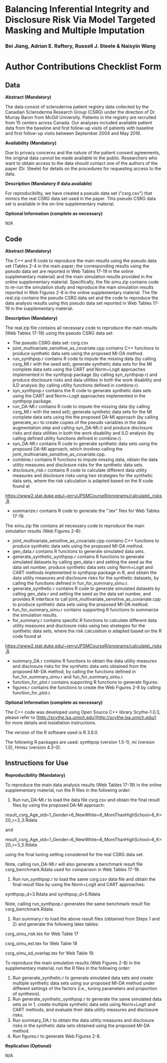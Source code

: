 # Balancing Inferential Integrity and Disclosure Risk Via Model Targeted Masking and Multiple Imputation
### Bei Jiang, Adrian E. Raftery, Russell J. Steele & Naisyin Wang

# Author Contributions Checklist Form

## Data

**Abstract (Mandatory)**

The data consist of scleroderma patient registry data collected by the Canadian Scleroderma Research Group (CSRG) under the direction of Dr. Murray Baron from McGill University. Patients in the registry are recruited from 15 centers across Canada. Our analyses included available patient data from the baseline and first follow-up visits of patients with baseline and first follow-up visits between September 2004 and May 2016.

**Availability (Mandatory)**

Due to privacy concerns and the nature of the patient consent agreements, the original data cannot be made available to the public.  Researchers who want to obtain access to the data should contact one of the authors of the paper (Dr. Steele) for details on the procedures for requesting access to the data.

**Description (Mandatory if data available)**

For reproducibility, we have created a pseudo data set (&quot;csrg.csv&quot;) that mimics the real CSRG data set used in the paper. This pseudo CSRG data set is available in the on-line supplementary material.

**Optional Information (complete as necessary)**

N/A

## Code

**Abstract (Mandatory)**

The C++ and R code to reproduce the main results using the pseudo data set (Tables 2-4 in the main paper; the corresponding results using the pseudo data set are reported in Web Tables 17-19 in the online supplementary material) and the main simulation results provided in the online supplementary material. Specifically, the file simu.zip contains code to re-run the simulation study and reproduce the main simulation results reported in Web Figures 2-8 in the online supplementary material. The file real.zip contains the pseudo CSRG data set and the code to reproduce the data analysis results using this pseudo data set reported in Web Tables 17-19 in the supplementary material.

**Description (Mandatory)**

The real.zip file contains all necessary code to reproduce the main results (Web Tables 17-19) using the pseudo CSRG data set:

- The pseudo CSRG data set: csrg.csv
- joint\_multivariate\_sensitive\_as\_covariate.cpp contains C++ functions to produce synthetic data sets using the proposed MI-DA method.
- run\_synthpop.r contains R code to impute the missing data (by calling csrg\_MI.r with the seed set); generate synthetic data sets for the MI complete data sets using the CART and Norm+Logit approaches implemented in the synthpop package (by calling syn\_synthpop.r) and produce disclosure risks and data utilities in both the work disability and ILD analysis (by calling utility functions defined in combine.r).
- syn\_synthpop.r contains the R code to generate synthetic data sets using the CART and Norm+Logit approaches implemented in the synthpop package.
- run\_DA-MI.r contains R code to impute the missing data (by calling csrg\_MI.r with the seed set); generate synthetic data sets for the MI complete data sets using the the proposed DA-MI approach (by calling generate\_w.r to create copies of the pseudo variables in the data augmentation step and calling syn\_DA-MI.r) and produce disclosure risks and data utilities in both the work disability and ILD analysis (by calling defined utility functions defined in combine.r).
- syn\_DA-MI.r contains R code to generate synthetic data sets using the proposed DA-MI approach, which involves calling the joint\_multivariate\_sensitive\_as\_covariate.cpp.
- combine.r contains R functions to impute missing data, obtain the data utility measures and disclosure risks for the synthetic data sets.
- disclosure\_risk.r contains R code to calculate different data utility measures and disclosure risks using two strategies for the synthetic data sets, where the risk calculation is adapted based on the R code found at

https://www2.stat.duke.edu/~jerry/JPSMCourseR/programs/calculate\_risks.R.

- summarize.r contains R code to generate the &quot;.tex&quot; files for Web Tables 17-19.

The simu.zip file contains all necessary code to reproduce the main simulation results (Web Figures 2-8):

- joint\_multivariate\_sensitive\_as\_covariate.cpp contains C++ functions to produce synthetic data sets using the proposed MI-DA method.
- gen\_data.r contains R functions to generate simulated data sets.
- generate\_synthetic\_synthpop.r contains R functions to generate simulated datasets by calling gen\_data.r and setting the seed as the data set number, produce synthetic data sets using Norm+Logit and CART methods implemented in synthpop package in R, and obtain the data utility measures and disclosure risks for the synthetic datasets, by calling the functions defined in fun\_for\_summary\_simu.r.
- generate\_synthetic.r contains R code to generate simulated datasets by calling gen\_data.r and setting the seed as the data set number, and provides R interface to call joint\_multivariate\_sensitive\_as\_covariate.cpp to produce synthetic data sets using the proposed MI-DA method.
- fun\_for\_summary\_simu.r contains supporting R functions to summarize the simulation results.
- for\_summary.r contains specific R functions to calculate different data utility measures and disclosure risks using two strategies for the synthetic data sets, where the risk calculation is adapted based on the R code found at

https://www2.stat.duke.edu/~jerry/JPSMCourseR/programs/calculate\_risks.R.

- summary\_DA.r contains R functions to obtain the data utility measures and disclosure risks for the synthetic data sets obtained from the proposed MI-DA method, by calling the functions defined in fun\_for\_summary\_simu.r and fun\_for\_summary\_simu.r.
- function\_for\_plot.r contains supporting R functions to generate figures.
- figures.r contains the functions to create the Web Figures 2-8 by calling function\_for\_plot.r.

**Optional Information (complete as necessary)**

The C++ code was developed using Open Source C++ library Scythe-1.0.3, please refer to [http://scythe.lsa.umich.edu](http://scythe.lsa.umich.edu/) for more details and installation instructions.

The version of the R software used is R 3.6.0.

The following R packages are used: synthpop (version 1.5-1), mi (version 1.0), Hmisc (version 4.3-0).

## Instructions for Use

**Reproducibility (Mandatory)**

To reproduce the main data analysis results (Web Tables 17-19) in the online supplementary material, run the R files in the following order:

1. Run run\_DA-MI.r to load the data file csrg.csv and obtain the final result files by using the proposed DA-MI approach:

result\_csrg\_Age\_std=1\_Gender=6\_NewWhite=6\_MoreThanHighSchool=6\_K=20\_r=3\_3.Rdata

and

result\_csrg\_Age\_std=1\_Gender=6\_NewWhite=6\_MoreThanHighSchool=6\_K=20\_r=3\_5.Rdata

using the final tuning setting considered for the real CSRG data set.

Note, calling run\_DA-MI.r will also generate a benchmark result file csrg\_benchmark.Rdata used for comparison in Web Tables 17-19.

1. Run run\_synthpop.r to load the same csrg.csv data file and obtain the final result files by using the Norm+Logit and CART approaches:

synthpop\_d=3.Rdata and synthpop\_d=5.Rdata

Note, calling run\_synthpop.r generates the same benchmark result file csrg\_benchmark.Rdata.

1. Run summary.r to load the above result files (obtained from Steps 1 and 2) and generate the following latex tables:

csrg\_simu\_risk.tex for Web Table 17

csrg\_simu\_est.tex for Web Table 18

csrg\_simu\_sd\_overlap.tex for Web Table 19.

To reproduce the main simulation results (Web Figures 2-8) in the supplementary material, run the R files in the following order:

1. Run generate\_synthetic.r to generate simulated data sets and create multiple synthetic data sets using our proposed MI-DA method under different settings of the factors (i.e., tuning parameters and proportion of synthesis).
2. Run generate\_synthetic\_synthpop.r to generate the same simulated data sets as in 1, create multiple synthetic data sets using Norm+Logit and CART methods, and evaluate their data utility measures and disclosure risks.
3. Run summary\_DA.r to obtain the data utility measures and disclosure risks in the synthetic data sets obtained using the proposed MI-DA method.
4. Run figures.r to generate Web Figures 2-8.

**Replication (Optional)**

N/A

